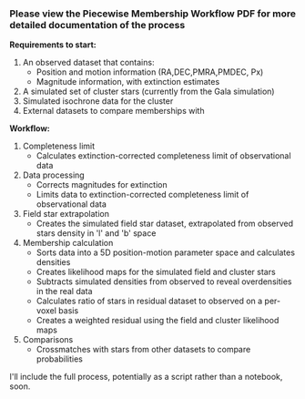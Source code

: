 ### **Please view the Piecewise Membership Workflow PDF for more detailed documentation of the process**


**Requirements to start:**
1. An observed dataset that contains:
     - Position and motion information (RA,DEC,PMRA,PMDEC, Px)
     - Magnitude information, with extinction estimates
2. A simulated set of cluster stars (currently from the Gala simulation)
3. Simulated isochrone data for the cluster
4. External datasets to compare memberships with

**Workflow:**
1. Completeness limit
     - Calculates extinction-corrected completeness limit of observational data
2. Data processing
     - Corrects magnitudes for extinction
     - Limits data to extinction-corrected completeness limit of observational data
3. Field star extrapolation
     - Creates the simulated field star dataset, extrapolated from observed stars density in 'l' and 'b' space
4. Membership calculation
     - Sorts data into a 5D position-motion parameter space and calculates densities
     - Creates likelihood maps for the simulated field and cluster stars
     - Subtracts simulated densities from observed to reveal overdensities in the real data
     - Calculates ratio of stars in residual dataset to observed on a per-voxel basis
     - Creates a weighted residual using the field and cluster likelihood maps
5. Comparisons
     - Crossmatches with stars from other datasets to compare probabilities

I'll include the full process, potentially as a script rather than a notebook, soon.
